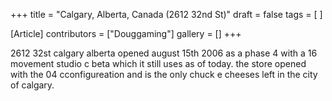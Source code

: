 +++
title = "Calgary, Alberta, Canada (2612 32nd St)"
draft = false
tags = [ ]

[Article]
contributors = ["Douggaming"]
gallery = []
+++

2612 32st calgary alberta opened august 15th 2006 as a phase 4 with a 16 movement studio c beta which it still uses as of today. 
the store opened with the 04 cconfigureation and is the only chuck e cheeses left in the city of calgary.